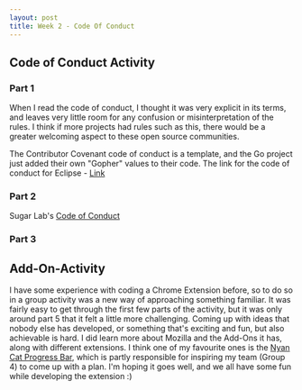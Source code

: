 ```yaml
---
layout: post
title: Week 2 - Code Of Conduct
---
```


## Code of Conduct Activity 

### Part 1

When I read the code of conduct, I thought it was very explicit in its terms, and leaves very little room for any confusion or misinterpretation of the rules. I think if more projects had rules such as this, there would be a greater welcoming aspect to these open source communities. 

The Contributor Covenant code of conduct is a template, and the Go project just added their own "Gopher" values to their code. 
The link for the code of conduct for Eclipse - [Link](https://www.eclipse.org/org/documents/Community_Code_of_Conduct.php)

<!--more-->

### Part 2

Sugar Lab's [Code of Conduct](https://wiki.sugarlabs.org/go/Sugar_Labs/Legal/Code_of_Conduct)


### Part 3


## Add-On-Activity

I have some experience with coding a Chrome Extension before, so to do so in a group activity was a new way of approaching something familiar. It was fairly easy to get through the first few parts of the activity, but it was only around part 5 that it felt a little more challenging. Coming up with ideas that nobody else has developed, or something that's exciting and fun, but also achievable is hard. I did learn more about Mozilla and the Add-Ons it has, along with different extensions. I think one of my favourite ones is the [Nyan Cat Progress Bar](https://chrome.google.com/webstore/detail/nyan-cat-progress-bar-for/bdjaekjkckpdknkfncfnaibkabdcgmkg?hl=en), which is partly responsible for inspiring my team (Group 4) to come up with a plan. I'm hoping it goes well, and we all have some fun while developing the extension :)
